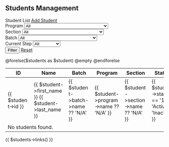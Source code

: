 <!-- Student Index Page (Bootstrap 5, Modern UI) -->
<!DOCTYPE html>
<html lang="en">
<head>
    <meta charset="UTF-8">
    <meta name="viewport" content="width=device-width, initial-scale=1.0">
    <title>Students List</title>
    <link href="https://cdn.jsdelivr.net/npm/bootstrap@5.3.0/dist/css/bootstrap.min.css" rel="stylesheet">
</head>
<body>
    <div class="container mt-5">
        <h2 class="mb-4">Students Management</h2>
        <div class="card">
            <div class="card-header bg-primary text-white">
                <div class="d-flex justify-content-between align-items-center">
                    <span>Student List</span>
                    <a href="{{ route('students.create') }}" class="btn btn-light">Add Student</a>
                </div>
            </div>
            <div class="card-body">
                <form method="GET" action="{{ route('students.index') }}" class="row g-3 mb-4">
                    <div class="col-md-3">
                        <label class="form-label">Program</label>
                        <select name="program_id" class="form-select">
                            <option value="">All</option>
                            @foreach($programs as $program)
                                <option value="{{ $program->id }}" {{ request('program_id') == $program->id ? 'selected' : '' }}>{{ $program->name }}</option>
                            @endforeach
                        </select>
                    </div>
                    <div class="col-md-3">
                        <label class="form-label">Section</label>
                        <select name="section_id" class="form-select">
                            <option value="">All</option>
                            @foreach($sections as $section)
                                <option value="{{ $section->id }}" {{ request('section_id') == $section->id ? 'selected' : '' }}>{{ $section->name }}</option>
                            @endforeach
                        </select>
                    </div>
                    <div class="col-md-3">
                        <label class="form-label">Batch</label>
                        <select name="batch_id" class="form-select">
                            <option value="">All</option>
                            @foreach($batches as $batch)
                                <option value="{{ $batch->id }}" {{ request('batch_id') == $batch->id ? 'selected' : '' }}>{{ $batch->name }}</option>
                            @endforeach
                        </select>
                    </div>
                    <div class="col-md-3">
                        <label class="form-label">Current Step</label>
                        <select name="current_step" class="form-select">
                            <option value="">All</option>
                            <option value="1" {{ request('current_step') == '1' ? 'selected' : '' }}>Step 1</option>
                            <option value="2" {{ request('current_step') == '2' ? 'selected' : '' }}>Step 2</option>
                            <option value="9" {{ request('current_step') == '9' ? 'selected' : '' }}>Completed</option>
                        </select>
                    </div>
                    <div class="col-md-12 text-end">
                        <button type="submit" class="btn btn-primary">Filter</button>
                        <a href="{{ route('students.index') }}" class="btn btn-secondary">Reset</a>
                    </div>
                </form>
                <table class="table table-bordered">
                    <thead>
                        <tr>
                            <th>ID</th>
                            <th>Name</th>
                            <th>Batch</th>
                            <th>Program</th>
                            <th>Section</th>
                            <th>Status</th>
                            <th>Current Step</th>
                            <th>Actions</th>
                        </tr>
                    </thead>
                    <tbody>
                        @forelse($students as $student)
                        <tr>
                            <td>{{ $student->id }}</td>
                            <td>{{ $student->first_name }} {{ $student->last_name }}</td>
                            <td>{{ $student->batch->name ?? 'N/A' }}</td>
                            <td>{{ $student->program->name ?? 'N/A' }}</td>
                            <td>{{ $student->section->name ?? 'N/A' }}</td>
                            <td><span class="badge bg-{{ $student->status == '1' ? 'success' : 'danger' }}">{{ $student->status == '1' ? 'Active' : 'Inactive' }}</span></td>
                            <td>{{ $student->current_step }}</td>
                            <td>
                                <a href="{{ route('students.show', $student->id) }}" class="btn btn-info btn-sm">View</a>
                                <a href="{{ route('students.edit', $student->id) }}" class="btn btn-warning btn-sm">Edit</a>
                                <form action="{{ route('students.destroy', $student->id) }}" method="POST" class="d-inline" onsubmit="return confirm('Are you sure?')">
                                    @csrf
                                    @method('DELETE')
                                    <button type="submit" class="btn btn-danger btn-sm">Delete</button>
                                </form>
                            </td>
                        </tr>
                        @empty
                        <tr>
                            <td colspan="8" class="text-center">No students found.</td>
                        </tr>
                        @endforelse
                    </tbody>
                </table>
                <div class="d-flex justify-content-center mt-3">
                    {{ $students->links() }}
                </div>
            </div>
        </div>
    </div>
    <script src="https://cdn.jsdelivr.net/npm/bootstrap@5.3.0/dist/js/bootstrap.bundle.min.js"></script>
</body>
</html>

